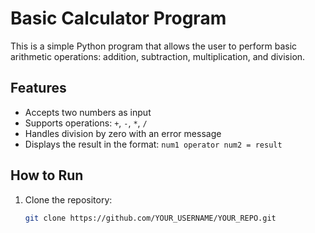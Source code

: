 # Basic Calculator Program

This is a simple Python program that allows the user to perform basic arithmetic operations: addition, subtraction, multiplication, and division.

## Features
- Accepts two numbers as input
- Supports operations: `+`, `-`, `*`, `/`
- Handles division by zero with an error message
- Displays the result in the format: `num1 operator num2 = result`

## How to Run
1. Clone the repository:
   ```bash
   git clone https://github.com/YOUR_USERNAME/YOUR_REPO.git
